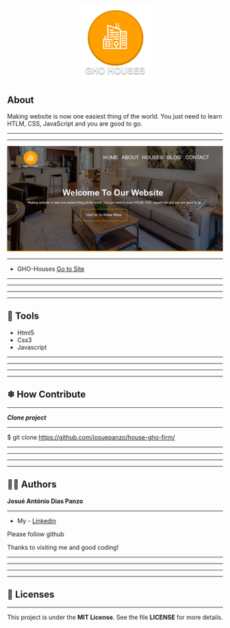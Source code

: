 <h1 align="center">
    <img src="assets/icons/GHO-Houses.png" />
</h1>

## About

Making website is now one easiest thing of the world. You just need to learn HTLM, CSS, JavaScript and you are good to go.
***
***
<img src="screenshots/houseGHO_splash.png"/>

***
- GHO-Houses <a href="https://josuepanzo.github.io/house-gho-firm/" target="_blank">Go to Site</a>

***
***
***
***
## 🔨 Tools

- Html5
- Css3
- Javascript

***
***
***
***
## ❄ How Contribute
***
***Clone project***
***
$ git clone https://github.com/josuepanzo/house-gho-firm/

***
***
***
***
## 🙍‍♂️ Authors

  **Josué António Dias Panzo**
  ***
  - My - <a href="https://www.linkedin.com/in/josuepanzo5/" target="_blank">Linkedin</a>

Please follow github

Thanks to visiting me and good coding!
***
***
***
***
## 🧧 Licenses
***
This project is under the **MIT License**. See the file **LICENSE** for more details.